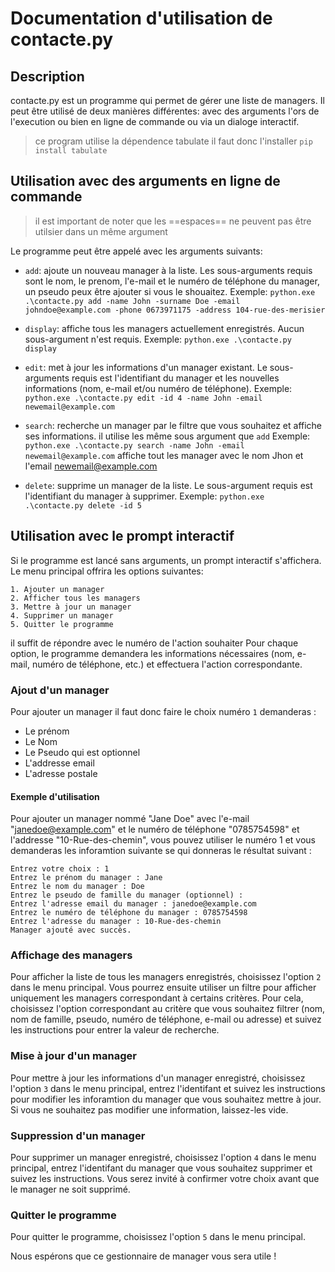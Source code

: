 # Documentation d'utilisation de contacte.py

## Description
contacte.py est un programme qui permet de gérer une liste de managers. Il peut être utilisé de deux manières différentes: avec des arguments l'ors de l'execution ou bien en ligne de commande ou via un dialoge interactif.

> ce program utilise la dépendence tabulate il faut donc l'installer  `pip install tabulate`

## Utilisation avec des arguments en ligne de commande

> il est important de noter que les ==espaces== ne peuvent pas être utilsier dans un même argument

Le programme peut être appelé avec les arguments suivants:

- `add`: ajoute un nouveau manager à la liste. Les sous-arguments requis sont le nom, le prenom, l'e-mail et le numéro de téléphone du manager, un pseudo peux être ajouter si vous le shouaitez. Exemple: `python.exe .\contacte.py add -name John -surname Doe -email johndoe@example.com -phone 0673971175 -address 104-rue-des-merisier`

- `display`: affiche tous les managers actuellement enregistrés. Aucun sous-argument n'est requis. Exemple: `python.exe .\contacte.py display`

- `edit`: met à jour les informations d'un manager existant. Le sous-arguments requis est l'identifiant du manager et les nouvelles informations (nom, e-mail et/ou numéro de téléphone). Exemple: `python.exe .\contacte.py edit -id 4 -name John -email newemail@example.com`

- `search`: recherche un manager par le filtre que vous souhaitez et affiche ses informations. il utilise les même sous argument que `add` Exemple: `python.exe .\contacte.py search -name John -email newemail@example.com` affiche tout les manager avec le nom Jhon et l'email newemail@example.com

- `delete`: supprime un manager de la liste. Le sous-argument requis est l'identifiant du manager à supprimer. Exemple: `python.exe .\contacte.py delete -id 5`

## Utilisation avec le prompt interactif
Si le programme est lancé sans arguments, un prompt interactif s'affichera. Le menu principal offrira les options suivantes:

`1. Ajouter un manager`<br>
`2. Afficher tous les managers`<br>
`3. Mettre à jour un manager`<br>
`4. Supprimer un manager`<br>
`5. Quitter le programme`<br>

il suffit de répondre avec le numéro de l'action souhaiter
Pour chaque option, le programme demandera les informations nécessaires (nom, e-mail, numéro de téléphone, etc.) et effectuera l'action correspondante.

### Ajout d'un manager

Pour ajouter un manager il faut donc faire le choix numéro `1` demanderas :

- Le prénom
- Le Nom
- Le Pseudo qui est optionnel
- L'addresse email
- L'adresse postale

#### Exemple d'utilisation
Pour ajouter un manager nommé "Jane Doe" avec l'e-mail "janedoe@example.com" et le numéro de téléphone "0785754598" et l'addresse "10-Rue-des-chemin", vous pouvez utiliser le numéro 1 et vous demanderas les inforamtion suivante se qui donneras le résultat suivant :

`Entrez votre choix : 1`<br>
`Entrez le prénom du manager : Jane`<br>
`Entrez le nom du manager : Doe`<br>
`Entrez le pseudo de famille du manager (optionnel) :`<br>
`Entrez l'adresse email du manager : janedoe@example.com`<br>
`Entrez le numéro de téléphone du manager : 0785754598`<br>
`Entrez l'adresse du manager : 10-Rue-des-chemin`<br>
`Manager ajouté avec succès.`<br>

### Affichage des managers

Pour afficher la liste de tous les managers enregistrés, choisissez l'option `2` dans le menu principal. Vous pourrez ensuite utiliser un filtre pour afficher uniquement les managers correspondant à certains critères. Pour cela, choisissez l'option correspondant au critère que vous souhaitez filtrer (nom, nom de famille, pseudo, numéro de téléphone, e-mail ou adresse) et suivez les instructions pour entrer la valeur de recherche.

### Mise à jour d'un manager

Pour mettre à jour les informations d'un manager enregistré, choisissez l'option `3` dans le menu principal, entrez l'identifant et suivez les instructions pour modifier les inforamtion du manager que vous souhaitez mettre à jour. Si vous ne souhaitez pas modifier une information, laissez-les vide.

### Suppression d'un manager

Pour supprimer un manager enregistré, choisissez l'option `4` dans le menu principal,  entrez l'identifant  du manager que vous souhaitez supprimer et suivez les instructions. Vous serez invité à confirmer votre choix avant que le manager ne soit supprimé.

### Quitter le programme
Pour quitter le programme, choisissez l'option `5` dans le menu principal.

Nous espérons que ce gestionnaire de manager vous sera utile !